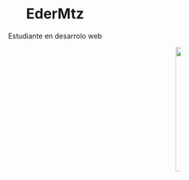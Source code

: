 <h1 align="center">EderMtz</h1>
<p>
<div align="center">
Estudiante en desarrolo web 
</div>
</p>
<div>
<img src="https://www.tecnoschool.com.ar/img/cursos-nuevos/1taller-python.gif" align="right" style="max-width: 10px; height: 250px;">
</div>
